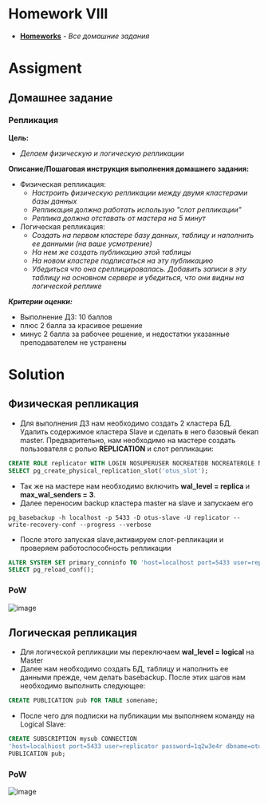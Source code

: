 # Homework VIII
* **[Homeworks](/README.md)** - *Все домашние задания*
# Assigment
## Домашнее задание
### Репликация

**Цель:**<br>
* *Делаем физическую и логическую репликации*

**Описание/Пошаговая инструкция выполнения домашнего задания:**
* Физическая репликация:
  * *Настроить физическую репликации между двумя кластерами базы данных*
  * *Репликация должна работать использую "слот репликации"*
  * *Реплика должна отставать от мастера на 5 минут*
* Логическая репликация: 
  * *Создать на первом кластере базу данных, таблицу и наполнить ее данными (на ваше усмотрение)*
  * *На нем же создать публикацию этой таблицы*
  * *На новом кластере подписаться на эту публикацию*
  * *Убедиться что она среплицировалась. Добавить записи в эту таблицу на основном сервере и убедиться, что они видны на логической реплике*

***Критерии оценки:***
* Выполнение ДЗ: 10 баллов
* плюс 2 балла за красивое решение
* минус 2 балла за рабочее решение, и недостатки указанные преподавателем не устранены

[//]: # (# Assessment)
[//]: # (![image]&#40;https://user-images.githubusercontent.com/37443340/227890091-022abddf-40b5-4b30-9026-981c53cc046d.png&#41;)
# Solution
## Физическая репликация
- Для выполнения ДЗ нам необходимо создать 2 кластера БД. Удалить содержимое кластера Slave и сделать в него базовый бекап master. 
Предварительно, нам необходимо на мастере создать пользователя с ролью **REPLICATION** и слот репликации: 
```sql
CREATE ROLE replicator WITH LOGIN NOSUPERUSER NOCREATEDB NOCREATEROLE NOINHERIT REPLICATION CONNECTION LIMIT -1 PASSWORD 'Qwerty123';
SELECT pg_create_physical_replication_slot('otus_slot');
```
- Так же на мастере нам необходимо включить **wal_level = replica** и **max_wal_senders = 3**.
- Далее переносим backup кластера master на slave и запускаем его 
```shell
pg_basebackup -h localhost -p 5433 -D otus-slave -U replicator --write-recovery-conf --progress --verbose
```
- После этого запуская slave,активируем слот-репликации и проверяем работоспособность репликации
```sql
ALTER SYSTEM SET primary_conninfo TO 'host=localhost port=5433 user=replicator password=1q2w3e4r';
SELECT pg_reload_conf();
```
### PoW
![image](https://github.com/PyXymis/DBMS/assets/37443340/9ba62ea3-692a-412c-bc28-a0e8bf407152)

## Логическая репликация
- Для логической репликации мы переключаем **wal_level = logical** на Master
- Далее нам необходимо создать БД, таблицу и наполнить ее данными прежде, чем делать basebackup. После этих шагов нам необходимо выполнить следующее:
```sql
CREATE PUBLICATION pub FOR TABLE somename;
```
- После чего для подписки на публикации мы выполняем команду на Logical Slave:
```sql
CREATE SUBSCRIPTION mysub CONNECTION 
'host=localhiost port=5433 user=replicator password=1q2w3e4r dbname=otus'
PUBLICATION pub;
```
### PoW
![image](https://github.com/PyXymis/DBMS/assets/37443340/64aec173-a5a8-447d-89d0-a7891b7b7130)